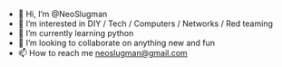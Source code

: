 - 👋 Hi, I’m @NeoSlugman
- 👀 I’m interested in DIY / Tech / Computers / Networks / Red teaming
- 🌱 I’m currently learning python
- 💞️ I’m looking to collaborate on anything new and fun
- 📫 How to reach me neoslugman@gmail.com

<!---
NeoSlugman/NeoSlugman is a ✨ special ✨ repository because its `README.md` (this file) appears on your GitHub profile.
You can click the Preview link to take a look at your changes.
--->
